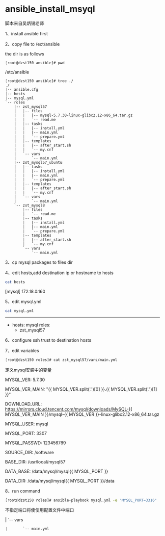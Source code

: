 # ansible_install_msyql
脚本来自吴炳锡老师

1、install ansible first 

2、copy file to /ect/ansible

the dir is as follows
```
[root@dzst150 ansible]# pwd
```
/etc/ansible
```
[root@dzst150 ansible]# tree ./
./
|-- ansible.cfg
|-- hosts
|-- mysql.yml
`-- roles
    |-- zst_mysql57
    |   |-- files
    |   |   |-- mysql-5.7.30-linux-glibc2.12-x86_64.tar.gz
    |   |   `-- read.me
    |   |-- tasks
    |   |   |-- install.yml
    |   |   |-- main.yml
    |   |   `-- prepare.yml
    |   |-- templates
    |   |   |-- after_start.sh
    |   |   `-- my.cnf
    |   `-- vars
    |       `-- main.yml
    |-- zst_mysql57_ubuntu
    |   |-- tasks
    |   |   |-- install.yml
    |   |   |-- main.yml
    |   |   `-- prepare.yml
    |   |-- templates
    |   |   |-- after_start.sh
    |   |   `-- my.cnf
    |   `-- vars
    |       `-- main.yml
    `-- zst_mysql8
        |-- files
        |   `-- read.me
        |-- tasks
        |   |-- install.yml
        |   |-- main.yml
        |   `-- prepare.yml
        |-- templates
        |   |-- after_start.sh
        |   `-- my.cnf
        `-- vars
            `-- main.yml
```
3、cp mysql packages to files dir

4、edit hosts,add destination ip or hostname to hosts
```sh
cat hosts
```
[mysql]
172.18.0.160

5、edit mysql.yml
```sh
cat mysql.yml
```
---
- hosts: mysql
  roles:
  - zst_mysql57

6、configure ssh trust to destination hosts

7、edit variables
```sh
[root@dzst150 roles]# cat zst_mysql57/vars/main.yml 
```
定义mysql安装中的变量

MYSQL_VER: 5.7.30

MYSQL_VER_MAIN: "{{ MYSQL_VER.split('.')[0] }}.{{ MYSQL_VER.split('.')[1] }}"

DOWNLOAD_URL: https://mirrors.cloud.tencent.com/mysql/downloads/MySQL-{{ MYSQL_VER_MAIN }}/mysql-{{ MYSQL_VER }}-linux-glibc2.12-x86_64.tar.gz

MYSQL_USER: mysql

MYSQL_PORT: 3307

MYSQL_PASSWD: 123456789

SOURCE_DIR: /software

BASE_DIR: /usr/local/mysql57

DATA_BASE: /data/mysql/mysql{{ MYSQL_PORT }}

DATA_DIR: /data/mysql/mysql{{ MYSQL_PORT }}/data

8、run command 
```sh
[root@dzst150 roles]# ansible-playbook mysql.yml -e "MYSQL_PORT=3316"
```
 不指定端口将使使用配置文件中端口
 
  |   `-- vars
  
    |       `-- main.yml
